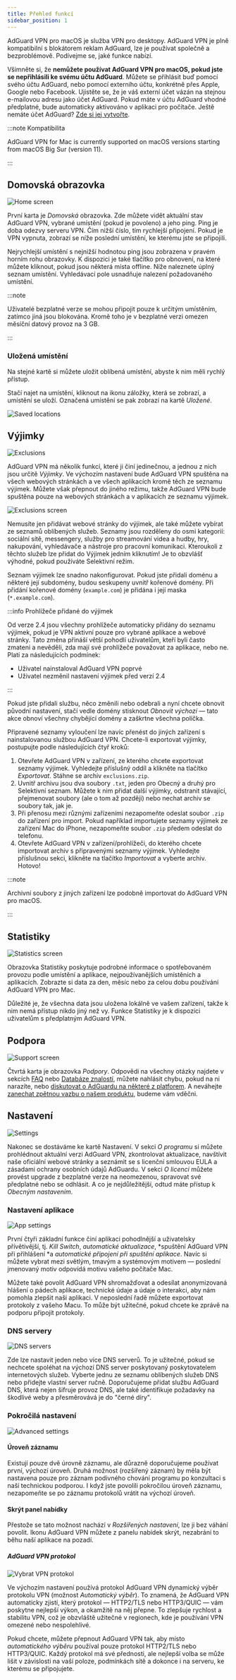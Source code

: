 ```yaml
---
title: Přehled funkcí
sidebar_position: 1
---
```


AdGuard VPN pro macOS je služba VPN pro desktopy. AdGuard VPN je plně kompatibilní s blokátorem reklam AdGuard, lze je používat společně a bezproblémově. Podívejme se, jaké funkce nabízí.

Všimněte si, že **nemůžete používat AdGuard VPN pro macOS, pokud jste se nepřihlásili ke svému účtu AdGuard**. Můžete se přihlásit buď pomocí svého účtu AdGuard, nebo pomocí externího účtu, konkrétně přes Apple, Google nebo Facebook. Ujistěte se, že je váš externí účet vázán na stejnou e-mailovou adresu jako účet AdGuard. Pokud máte v účtu AdGuard vhodné předplatné, bude automaticky aktivováno v aplikaci pro počítače. Ještě nemáte účet AdGuard? [Zde si jej vytvořte](https://auth.adguardaccount.com/registration.html).

:::note Kompatibilita

AdGuard VPN for Mac is currently supported on macOS versions starting from macOS Big Sur (version 11).

:::

## Domovská obrazovka

![Home screen](https://cdn.adguardvpn.com/content/kb/vpn/mac/saved_locations.png)

První karta je *Domovská* obrazovka. Zde můžete vidět aktuální stav AdGuard VPN, vybrané umístění (pokud je povoleno) a jeho ping. Ping je doba odezvy serveru VPN. Čím nižší číslo, tím rychlejší připojení. Pokud je VPN vypnuta, zobrazí se níže poslední umístění, ke kterému jste se připojili.

Nejrychlejší umístění s nejnižší hodnotou ping jsou zobrazena v pravém horním rohu obrazovky. K dispozici je také tlačítko pro obnovení, na které můžete kliknout, pokud jsou některá místa offline. Níže naleznete úplný seznam umístění. Vyhledávací pole usnadňuje nalezení požadovaného umístění.

:::note

Uživatelé bezplatné verze se mohou připojit pouze k určitým umístěním, zatímco jiná jsou blokována. Kromě toho je v bezplatné verzi omezen měsíční datový provoz na 3 GB.

:::

### Uložená umístění

Na stejné kartě si můžete uložit oblíbená umístění, abyste k nim měli rychlý přístup.

Stačí najet na umístění, kliknout na ikonu záložky, která se zobrazí, a umístění se uloží. Označená umístění se pak zobrazí na kartě *Uložené*.

![Saved locations](https://cdn.adguard-vpn.com/content/release_notes/vpn/mac/v2.5/Saved_locs_EN_2.png)

## Výjimky

![Exclusions](https://cdn.adguardvpn.com/content/kb/vpn/mac/exclusions_new_en.png)

AdGuard VPN má několik funkcí, které ji činí jedinečnou, a jednou z nich jsou určitě *Výjimky*. Ve výchozím nastavení bude AdGuard VPN spuštěna na všech webových stránkách a ve všech aplikacích kromě těch ze seznamu výjimek. Můžete však přepnout do jiného režimu, takže AdGuard VPN bude spuštěna pouze na webových stránkách a v aplikacích ze seznamu výjimek.

![Exclusions screen](https://cdn.adguardvpn.com/content/kb/vpn/mac/services_new_en.png)

Nemusíte jen přidávat webové stránky do výjimek, ale také můžete vybírat ze seznamů oblíbených služeb. Seznamy jsou rozděleny do osmi kategorií: sociální sítě, messengery, služby pro streamování videa a hudby, hry, nakupování, vyhledávače a nástroje pro pracovní komunikaci. Kteroukoli z těchto služeb lze přidat do Výjimek jedním kliknutím! Je to obzvlášť výhodné, pokud používáte Selektivní režim.

Seznam výjimek lze snadno nakonfigurovat. Pokud jste přidali doménu a některé její subdomény, budou seskupeny uvnitř kořenové domény. Při přidání kořenové domény (`example.com`) je přidána i její maska (`*.example.com`).

:::info Prohlížeče přidané do výjimek

Od verze 2.4 jsou všechny prohlížeče automaticky přidány do seznamu výjimek, pokud je VPN aktivní pouze pro vybrané aplikace a webové stránky. Tato změna přináší větší pohodlí uživatelům, kteří byli často zmateni a nevěděli, zda mají své prohlížeče považovat za aplikace, nebo ne. Platí za následujících podmínek:

- Uživatel nainstaloval AdGuard VPN poprvé
- Uživatel nezměnil nastavení výjimek před verzí 2.4

:::

Pokud jste přidali službu, něco změnili nebo odebrali a nyní chcete obnovit původní nastavení, stačí vedle domény stisknout *Obnovit výchozí* — tato akce obnoví všechny chybějící domény a zaškrtne všechna políčka.

Připravené seznamy vyloučení lze navíc přenést do jiných zařízení s nainstalovanou službou AdGuard VPN. Chcete-li exportovat výjimky, postupujte podle následujících čtyř kroků:

1. Otevřete AdGuard VPN v zařízení, ze kterého chcete exportovat seznamy výjimek. Vyhledejte příslušný oddíl a klikněte na tlačítko *Exportovat*. Stáhne se archiv `exclusions.zip`.
2. Uvnitř archivu jsou dva soubory `.txt`, jeden pro Obecný a druhý pro Selektivní seznam. Můžete k nim přidat další výjimky, odstranit stávající, přejmenovat soubory (ale o tom až později) nebo nechat archiv se soubory tak, jak je.
3. Při přenosu mezi různými zařízeními nezapomeňte odeslat soubor `.zip` do zařízení pro import. Pokud například importujete seznamy výjimek ze zařízení Mac do iPhone, nezapomeňte soubor `.zip` předem odeslat do telefonu.
4. Otevřete AdGuard VPN v zařízení/prohlížeči, do kterého chcete importovat archiv s připravenými seznamy výjimek. Vyhledejte příslušnou sekci, klikněte na tlačítko *Importovat* a vyberte archiv. Hotovo!

:::note

Archivní soubory z jiných zařízení lze podobně importovat do AdGuard VPN pro macOS.

:::

## Statistiky

![Statistics screen](https://cdn.adguardvpn.com/content/kb/vpn/mac/statistics_en.png)

Obrazovka Statistiky poskytuje podrobné informace o spotřebovaném provozu podle umístění a aplikace, nejpoužívanějších umístěních a aplikacích. Zobrazte si data za den, měsíc nebo za celou dobu používání AdGuard VPN pro Mac.

Důležité je, že všechna data jsou uložena lokálně ve vašem zařízení, takže k nim nemá přístup nikdo jiný než vy. Funkce Statistiky je k dispozici uživatelům s předplatným AdGuard VPN.

## Podpora

![Support screen](https://cdn.adguardvpn.com/content/kb/vpn/mac/support_new_en.png)

Čtvrtá karta je obrazovka *Podpory*. Odpovědi na všechny otázky najdete v sekcích [FAQ](https://adguard-vpn.com/welcome.html#faq) nebo [Databáze znalostí](/), můžete nahlásit chybu, pokud na ni narazíte, nebo [diskutovat o AdGuardu na některé z platforem](https://adguard.com/discuss.html). A neváhejte [zanechat zpětnou vazbu o našem produktu](https://surveys.adguard.com/vpn_mac/form.html), budeme vám vděčni.

## Nastavení

![Settings](https://cdn.adguardvpn.com/content/kb/vpn/mac/settings_new_en.png)

Nakonec se dostáváme ke kartě Nastavení. V sekci *O programu* si můžete prohlédnout aktuální verzi AdGuard VPN, zkontrolovat aktualizace, navštívit naše oficiální webové stránky a seznámit se s licenční smlouvou EULA a zásadami ochrany osobních údajů AdGuardu. V sekci *O licenci* můžete provést upgrade z bezplatné verze na neomezenou, spravovat své předplatné nebo se odhlásit. A co je nejdůležitější, odtud máte přístup k *Obecným nastavením*.

### Nastavení aplikace

![App settings](https://cdn.adguardvpn.com/content/kb/vpn/mac/general-settings_new_en.png)

První čtyři základní funkce činí aplikaci pohodlnější a uživatelsky přívětivější, tj. *Kill Switch*, *automatické aktualizace*, *spuštění AdGuard VPN při přihlášení *a *automatické připojení při spuštění aplikace*. Navíc si můžete vybrat mezi světlým, tmavým a systémovým motivem — poslední jmenovaný motiv odpovídá motivu vašeho počítače Mac.

Můžete také povolit AdGuard VPN shromažďovat a odesílat anonymizovaná hlášení o pádech aplikace, technické údaje a údaje o interakci, aby nám pomohla zlepšit naši aplikaci. V neposlední řadě můžete exportovat protokoly z vašeho Macu. To může být užitečné, pokud chcete ke zprávě na podporu připojit protokoly.

### DNS servery

![DNS servers](https://cdn.adguardvpn.com/content/kb/vpn/mac/dns_new_en.png)

Zde lze nastavit jeden nebo více DNS serverů. To je užitečné, pokud se nechcete spoléhat na výchozí DNS server poskytovaný poskytovatelem internetových služeb. Vyberte jednu ze seznamu oblíbených služeb DNS nebo přidejte vlastní server ručně. Doporučujeme přidat službu AdGuard DNS, která nejen šifruje provoz DNS, ale také identifikuje požadavky na škodlivé weby a přesměrovává je do "černé díry".

### Pokročilá nastavení

![Advanced settings](https://cdn.adguardvpn.com/content/kb/vpn/mac/advanced-settings_new_en.png)

#### Úroveň záznamu

Existují pouze dvě úrovně záznamu, ale důrazně doporučujeme používat první, výchozí úroveň. Druhá možnost (rozšířený záznam) by měla být nastavena pouze pro záznam podivného chování programu po konzultaci s naší technickou podporou. I když jste povolili pokročilou úroveň záznamu, nezapomeňte se po záznamu protokolů vrátit na výchozí úroveň.

#### Skrýt panel nabídky

Přestože se tato možnost nachází v *Rozšířených nastavení*, lze ji bez váhání povolit. Ikonu AdGuard VPN můžete z panelu nabídek skrýt, nezabrání to běhu naší aplikace na pozadí.

##### AdGuard VPN protokol

![Vybrat VPN protokol](https://cdn.adtidy.org/content/release_notes/vpn/mac/v2.7/protocol_en.png)

Ve výchozím nastavení používá protokol AdGuard VPN dynamický výběr protokolu VPN (možnost *Automatický výběr*). To znamená, že AdGuard VPN automaticky zjistí, který protokol — HTTP2/TLS nebo HTTP3/QUIC — vám poskytne nejlepší výkon, a okamžitě na něj přepne. To zlepšuje rychlost a stabilitu VPN, což je obzvláště užitečné v regionech, kde je používání VPN omezené nebo nespolehlivé.

Pokud chcete, můžete přepnout AdGuard VPN tak, aby místo *automatického výběru* používal pouze protokol HTTP2/TLS nebo HTTP3/QUIC. Každý protokol má své přednosti, ale nejlepší volba se může lišit v závislosti na vaší poloze, podmínkách sítě a dokonce i na serveru, ke kterému se připojujete.
